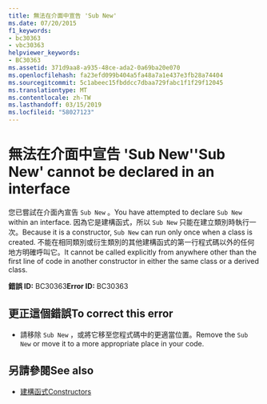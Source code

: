 ```yaml
---
title: 無法在介面中宣告 'Sub New'
ms.date: 07/20/2015
f1_keywords:
- bc30363
- vbc30363
helpviewer_keywords:
- BC30363
ms.assetid: 371d9aa8-a935-48ce-ada2-0a69ba20e070
ms.openlocfilehash: fa23efd099b404a5fa48a7a1e437e3fb28a74404
ms.sourcegitcommit: 5c1abeec15fbddcc7dbaa729fabc1f1f29f12045
ms.translationtype: MT
ms.contentlocale: zh-TW
ms.lasthandoff: 03/15/2019
ms.locfileid: "58027123"
---
```

# <a name="sub-new-cannot-be-declared-in-an-interface"></a><span data-ttu-id="8b93e-102">無法在介面中宣告 'Sub New'</span><span class="sxs-lookup"><span data-stu-id="8b93e-102">'Sub New' cannot be declared in an interface</span></span>
<span data-ttu-id="8b93e-103">您已嘗試在介面內宣告 `Sub New` 。</span><span class="sxs-lookup"><span data-stu-id="8b93e-103">You have attempted to declare `Sub New` within an interface.</span></span> <span data-ttu-id="8b93e-104">因為它是建構函式，所以 `Sub New` 只能在建立類別時執行一次。</span><span class="sxs-lookup"><span data-stu-id="8b93e-104">Because it is a constructor, `Sub New` can run only once when a class is created.</span></span> <span data-ttu-id="8b93e-105">不能在相同類別或衍生類別的其他建構函式的第一行程式碼以外的任何地方明確呼叫它。</span><span class="sxs-lookup"><span data-stu-id="8b93e-105">It cannot be called explicitly from anywhere other than the first line of code in another constructor in either the same class or a derived class.</span></span>  
  
 <span data-ttu-id="8b93e-106">**錯誤 ID:** BC30363</span><span class="sxs-lookup"><span data-stu-id="8b93e-106">**Error ID:** BC30363</span></span>  
  
## <a name="to-correct-this-error"></a><span data-ttu-id="8b93e-107">更正這個錯誤</span><span class="sxs-lookup"><span data-stu-id="8b93e-107">To correct this error</span></span>  
  
-   <span data-ttu-id="8b93e-108">請移除 `Sub New` ，或將它移至您程式碼中的更適當位置。</span><span class="sxs-lookup"><span data-stu-id="8b93e-108">Remove the `Sub New` or move it to a more appropriate place in your code.</span></span>  
  
## <a name="see-also"></a><span data-ttu-id="8b93e-109">另請參閱</span><span class="sxs-lookup"><span data-stu-id="8b93e-109">See also</span></span>

- [<span data-ttu-id="8b93e-110">建構函式</span><span class="sxs-lookup"><span data-stu-id="8b93e-110">Constructors</span></span>](~/docs/visual-basic/programming-guide/concepts/object-oriented-programming.md#constructors)
